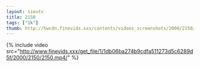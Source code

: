 ```yaml
--- 
layout: sieutv
title: 2150
tags: ["1k"]
thumb: http://hwcdn.finevids.xxx/contents/videos_screenshots/2000/2150/preview.mp4.jpg
---
```

{% include video src="http://www.finevids.xxx/get_file/1/1db06ba274b9cdfa511273d5c6289d5f/2000/2150/2150.mp4/" %} 
